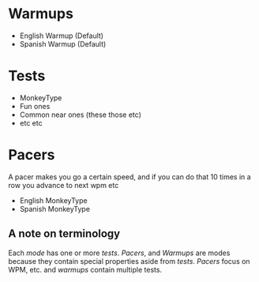 # Warmups
* English Warmup (Default)
* Spanish Warmup (Default)

# Tests
* MonkeyType
* Fun ones
* Common near ones (these those etc)
* etc etc

# Pacers
A pacer makes you go a certain speed, and if you can do that 10 times in a row you advance to next wpm etc
* English MonkeyType
* Spanish MonkeyType

## A note on terminology
Each *mode* has one or more *tests*.
*Pacers*, and *Warmups* are modes because they contain special properties aside from *tests*. *Pacers* focus on WPM, etc. and *warmups* contain multiple tests.
